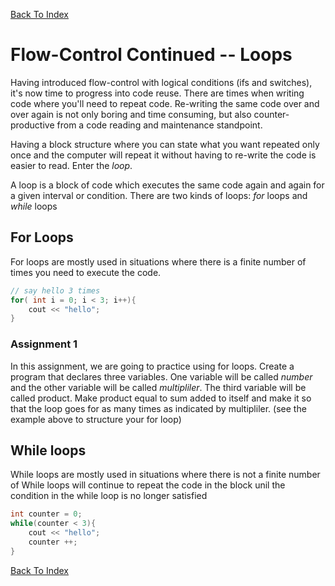 [Back To Index](../README.md)

# Flow-Control Continued -- Loops

Having introduced flow-control with logical conditions (ifs and switches), it's
now time to progress into code reuse. There are times when writing code where
you'll need to repeat code. Re-writing the same code over and over again
is not only boring and time consuming, but also counter-productive from a code
reading and maintenance standpoint.

Having a block structure where you can state what you want repeated only once
and the computer will repeat it without having to re-write the code is easier to
read. Enter the *loop*.

A loop is a block of code which executes the same code again and again for a given
interval or condition. There are two kinds of loops: *for* loops and *while* loops

## For Loops

For loops are mostly used in situations where there is a finite number of times
you need to execute the code.

```cpp
// say hello 3 times
for( int i = 0; i < 3; i++){
    cout << "hello";
}
```

### Assignment 1
In this assignment, we are going to practice using for loops. Create a program
that declares three variables. One variable will be called *number* and the other
variable will be called *multipliler*. The third variable will be called product.
Make product equal to sum added to itself and make it so that the loop goes for
as many times as indicated by multipliler. (see the example above to structure
your for loop)

## While loops

While loops are mostly used in situations where there is not a finite number of
While loops will continue to repeat the code in the block unil the condition
in the while loop is no longer satisfied

```cpp
int counter = 0;
while(counter < 3){
    cout << "hello";
    counter ++;
}
```

[Back To Index](../README.md)